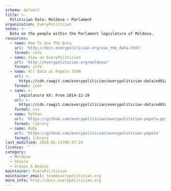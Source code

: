 ```yaml
---
schema: default
title: >-
  Politician Data: Moldova — Parlament
organization: EveryPolitician
notes: >-
  Data on the people within the Parlament legislature of Moldova.
resources:
  - name: How To Use The Data
    url: 'http://docs.everypolitician.org/use_the_data.html'
    format: info
  - name: View on EveryPolitician
    url: 'http://everypolitician.org/moldova/'
    format: info
  - name: All Data as Popolo JSON
    url: >-
      https://cdn.rawgit.com/everypolitician/everypolitician-data/ed01a3c2c2588f1ac472b916e2c707cc731a6043/data/Moldova/Parlamentul/ep-popolo-v1.0.json
    format: json
  - name: >-
      Legislatura XX: From 2014-12-29
    url: >-
      https://cdn.rawgit.com/everypolitician/everypolitician-data/ed01a3c2c2588f1ac472b916e2c707cc731a6043/data/Moldova/Parlamentul/term-2014.csv
    format: csv
  - name: Python
    url: 'https://github.com/everypolitician/everypolitician-popolo-python'
    format: library
  - name: Ruby
    url: 'https://github.com/everypolitician/everypolitician-popolo'
    format: library
last_modified: 2018-02-21T04:37:24
license: ''
category:
  - Moldova
  - People
  - Groups & Bodies
maintainer: EveryPolitician
maintainer_email: team@everypolitician.org
more_info: http://docs.everypolitician.org
---
```

